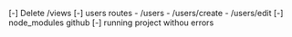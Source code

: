 [-] Delete /views
[-] users routes - /users - /users/create - /users/edit
[-] node_modules github
[-] running project withou errors